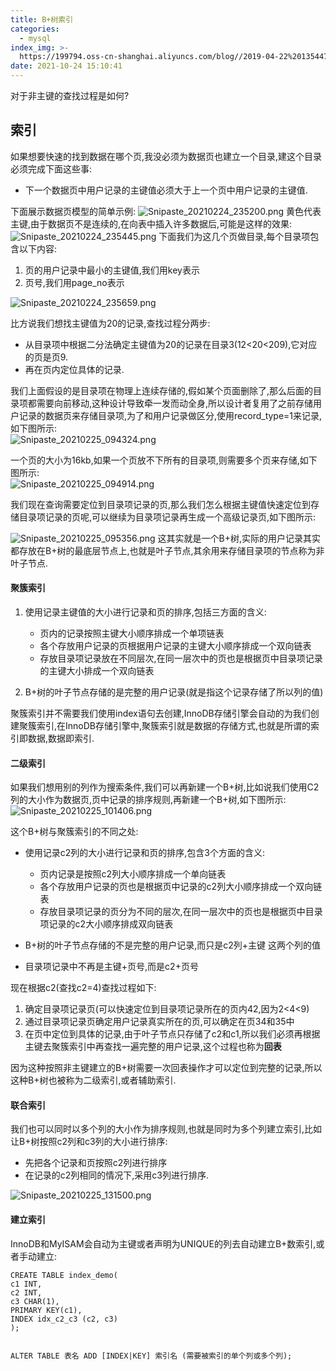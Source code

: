 ```yaml
---
title: B+树索引
categories:
  - mysql
index_img: >-
  https://199794.oss-cn-shanghai.aliyuncs.com/blog//2019-04-22%20135447_gaitubao_1600x900_1604366529483.jpg
date: 2021-10-24 15:10:41
---
```



对于非主键的查找过程是如何? 

## 索引 
如果想要快速的找到数据在哪个页,我没必须为数据页也建立一个目录,建这个目录必须完成下面这些事:  
- 下一个数据页中用户记录的主键值必须大于上一个页中用户记录的主键值. 

下面展示数据页模型的简单示例: 
![Snipaste_20210224_235200.png](http://oss.xiaokoua.cn/blog//Snipaste_2021-02-24_23-52-00_1614181930113.png)
 黄色代表主键,由于数据页不是连续的,在向表中插入许多数据后,可能是这样的效果:  
![Snipaste_20210224_235445.png](http://oss.xiaokoua.cn/blog//Snipaste_2021-02-24_23-54-45_1614182094657.png)
下面我们为这几个页做目录,每个目录项包含以下内容:  
1. 页的用户记录中最小的主键值,我们用key表示
2. 页号,我们用page_no表示

![Snipaste_20210224_235659.png](http://oss.xiaokoua.cn/blog//Snipaste_2021-02-24_23-56-59_1614182231093.png) 

比方说我们想找主键值为20的记录,查找过程分两步:  
- 从目录项中根据二分法确定主键值为20的记录在目录3(12<20<209),它对应的页是页9.
- 再在页内定位具体的记录.

我们上面假设的是目录项在物理上连续存储的,假如某个页面删除了,那么后面的目录项都需要向前移动,这种设计导致牵一发而动全身,所以设计者复用了之前存储用户记录的数据页来存储目录项,为了和用户记录做区分,使用record_type=1来记录,如下图所示:  
![Snipaste_20210225_094324.png](http://oss.xiaokoua.cn/blog//Snipaste_2021-02-25_09-43-24_1614217415599.png)  

一个页的大小为16kb,如果一个页放不下所有的目录项,则需要多个页来存储,如下图所示:  
![Snipaste_20210225_094914.png](http://oss.xiaokoua.cn/blog//Snipaste_2021-02-25_09-49-14_1614217764039.png)  

我们现在查询需要定位到目录项记录的页,那么我们怎么根据主键值快速定位到存储目录项记录的页呢,可以继续为目录项记录再生成一个高级记录页,如下图所示: 

![Snipaste_20210225_095356.png](http://oss.xiaokoua.cn/blog//Snipaste_2021-02-25_09-53-56_1614218049365.png)
这其实就是一个B+树,实际的用户记录其实都存放在B+树的最底层节点上,也就是叶子节点,其余用来存储目录项的节点称为非叶子节点.  

#### 聚簇索引  
1. 使用记录主键值的大小进行记录和页的排序,包括三方面的含义: 
    - 页内的记录按照主键大小顺序排成一个单项链表
    - 各个存放用户记录的页根据用户记录的主键大小顺序排成一个双向链表
    - 存放目录项记录放在不同层次,在同一层次中的页也是根据页中目录项记录的主键大小排成一个双向链表
  
2. B+树的叶子节点存储的是完整的用户记录(就是指这个记录存储了所以列的值)

聚簇索引并不需要我们使用index语句去创建,InnoDB存储引擎会自动的为我们创建聚簇索引,在InnoDB存储引擎中,聚簇索引就是数据的存储方式,也就是所谓的索引即数据,数据即索引.   

#### 二级索引 

如果我们想用别的列作为搜索条件,我们可以再新建一个B+树,比如说我们使用C2列的大小作为数据页,页中记录的排序规则,再新建一个B+树,如下图所示:  
![Snipaste_20210225_101406.png](http://oss.xiaokoua.cn/blog//Snipaste_2021-02-25_10-14-06_1614219266875.png)

这个B+树与聚簇索引的不同之处: 

- 使用记录c2列的大小进行记录和页的排序,包含3个方面的含义:  
   - 页内记录是按照c2列大小顺序排成一个单向链表
   - 各个存放用户记录的页也是根据页中记录的c2列大小顺序排成一个双向链表
   - 存放目录项记录的页分为不同的层次,在同一层次中的页也是根据页中目录项记录的c2大小顺序排成双向链表

- B+树的叶子节点存储的不是完整的用户记录,而只是c2列+主键 这两个列的值
- 目录项记录中不再是主键+页号,而是c2+页号

现在根据c2(查找c2=4)查找过程如下: 

1. 确定目录项记录页(可以快速定位到目录项记录所在的页内42,因为2<4<9)
2. 通过目录项记录页确定用户记录真实所在的页,可以确定在页34和35中
3. 在页中定位到具体的记录,由于叶子节点只存储了c2和c1,所以我们必须再根据主键去聚簇索引中再查找一遍完整的用户记录,这个过程也称为**回表**

因为这种按照非主键建立的B+树需要一次回表操作才可以定位到完整的记录,所以这种B+树也被称为二级索引,或者辅助索引.

#### 联合索引

我们也可以同时以多个列的大小作为排序规则,也就是同时为多个列建立索引,比如让B+树按照c2列和c3列的大小进行排序: 
- 先把各个记录和页按照c2列进行排序
- 在记录的c2列相同的情况下,采用c3列进行排序.

![Snipaste_20210225_131500.png](http://oss.xiaokoua.cn/blog//Snipaste_2021-02-25_13-15-00_1614230113213.png)  

#### 建立索引
InnoDB和MyISAM会自动为主键或者声明为UNIQUE的列去自动建立B+数索引,或者手动建立:
```
CREATE TABLE index_demo(
c1 INT,
c2 INT,
c3 CHAR(1),
PRIMARY KEY(c1),
INDEX idx_c2_c3 (c2, c3)
);


ALTER TABLE 表名 ADD [INDEX|KEY] 索引名 (需要被索引的单个列或多个列);
```
 


